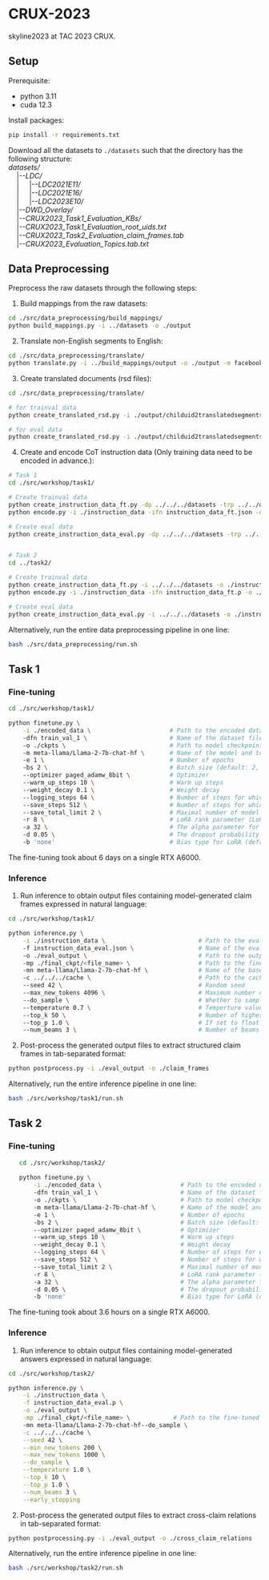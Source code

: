 # CRUX-2023

skyline2023 at TAC 2023 CRUX.

## Setup

Prerequisite:
- python 3.11
- cuda 12.3

Install packages:
```bash
pip install -r requirements.txt
```
Download all the datasets to ```./datasets``` such that the directory has the following structure:  
*datasets/*  
$\quad$|--*LDC/*  
$\quad$| $\quad$|--*LDC2021E11/*  
$\quad$| $\quad$|--*LDC2021E16/*  
$\quad$| $\quad$|--*LDC2023E10/*  
$\quad$|--*DWD_Overlay/*  
$\quad$|--*CRUX2023_Task1_Evaluation_KBs/*  
$\quad$|--*CRUX2023_Task1_Evaluation_root_uids.txt*  
$\quad$|--*CRUX2023_Task2_Evaluation_claim_frames.tab*  
$\quad$|--*CRUX2023_Evaluation_Topics.tab.txt*

## Data Preprocessing
Preprocess the raw datasets through the following steps:

1. Build mappings from the raw datasets:
  ```bash
  cd ./src/data_preprocessing/build_mappings/
  python build_mappings.py -i ../datasets -o ./output
  ```

2. Translate non-English segments to English:
  ```bash
  cd ./src/data_preprocessing/translate/
  python translate.py -i ../build_mappings/output -o ./output -m facebook/nllb-200-3.3B
  ```

3. Create translated documents (rsd files):
  ```bash
  cd ./src/data_preprocessing/translate/

  # for trainval data
  python create_translated_rsd.py -i ./output/childuid2translatedsegments_trainval.p -o ./output

  # for eval data
  python create_translated_rsd.py -i ./output/childuid2translatedsegments_eval.p -o ./output
  ```

4. Create and encode CoT instruction data (Only training data need to be encoded in advance.):
  ```bash
  # Task 1
  cd ./src/workshop/task1/

  # Create trainval data
  python create_instruction_data_ft.py -dp ../../../datasets -trp ../../data_preprocessing/translate/output -o ./instruction_data
  python encode.py -i ./instruction_data -ifn instruction_data_ft.json -o ./encoded_data -ofn train_val_1 -m meta-llama/Llama-2-7b-chat-hf
  
  # Create eval data
  python create_instruction_data_eval.py -dp ../../../datasets -trp ../../data_preprocessing/translate/output -o ./instruction_data


  # Task 2
  cd ../task2/

  # Create trainval data
  python create_instruction_data_ft.py -i ../../../datasets -o ./instruction_data
  python encode.py -i ./instruction_data -ifn instruction_data_ft.p -o ./encoded_data -ofn train_val_1 -m meta-llama/Llama-2-7b-chat-hf

  # Create eval data
  python create_instruction_data_eval.py -i ../../../datasets -o ./instruction_data
  ```

Alternatively, run the entire data preprocessing pipeline in one line:
  ```bash
  bash ./src/data_preprocessing/run.sh
  ```

## Task 1
### Fine-tuning
   ```bash
   cd ./src/workshop/task1/
   
   python finetune.py \
       -i ./encoded_data \                      # Path to the encoded data for finetuning
       -dfn train_val_1 \                       # Name of the dataset file
       -o ./ckpts \                             # Path to model checkpoints
       -m meta-llama/Llama-2-7b-chat-hf \       # Name of the model and tokenizer
       -e 1 \                                   # Number of epochs
       -bs 2 \                                  # Batch size (default: 2, largest possible batch size for a single RTX A6000: 8)
       --optimizer paged_adamw_8bit \           # Optimizer
       --warm_up_steps 10 \                     # Warm up steps
       --weight_decay 0.1 \                     # Weight decay
       --logging_steps 64 \                     # Number of steps for which the trainer generates logs
       --save_steps 512 \                       # Number of steps for which the trainer saves a model checkpoint
       --save_total_limit 2 \                   # Maximal number of model checkpoints saved
       -r 8 \                                   # LoRA rank parameter (LoRA attention dimension)
       -a 32 \                                  # The alpha parameter for Lora scaling
       -d 0.05 \                                # The dropout probability for Lora layers
       -b 'none'                                # Bias type for LoRA (default: do not update biases during fine-tuning)
   ```

The fine-tuning took about 6 days on a single RTX A6000.

### Inference
1. Run inference to obtain output files containing model-generated claim frames expressed in natural language:
 ```bash
 cd ./src/workshop/task1/
 
 python inference.py \
     -i ./instruction_data \                          # Path to the evaluation data
     -f instruction_data_eval.json \                  # Name of the evaluation data file
     -o ./eval_output \                               # Path to the output directory
     -mp ./final_ckpt/<file_name> \                   # Path to the fine-tuned model checkpoint (Replace <file_name> with the file name of the fine-tuned model checkpoint. The file name has the format "model_YYYY-MM-DD-HHMMSS".)
     -mn meta-llama/Llama-2-7b-chat-hf \              # Name of the base model and tokenizer
     -c ../../../cache \                              # Path to the cache dir which saves the base model and tokenizer
     --seed 42 \                                      # Random seed
     --max_new_tokens 4096 \                          # Maximum number of tokens to generate (default: 4096)
     --do_sample \                                    # Whether to sample from the output distribution (default: False, i.e., greedy decoding)
     --temperature 0.7 \                              # Temperture value used to modulate the next token probabilities (default: 1.0)
     --top_k 50 \                                     # Number of highest probability vocabulary tokens to keep for top-k sampling (default: 50)
     --top_p 1.0 \                                    # If set to float < 1, only the most probable tokens with probabilities that add up to top_p or higher are kept for sampling (default: 1.0)
     --num_beams 3 \                                  # Number of beams for beam search (default: 1, i.e., greedy decoding, no beam search)
 ```

2. Post-process the generated output files to extract structured claim frames in tab-separated format:
 ```bash
 python postprocess.py -i ./eval_output -o ./claim_frames
 ```

Alternatively, run the entire inference pipeline in one line:
  ```bash
  bash ./src/workshop/task1/run.sh
  ```


## Task 2
### Fine-tuning
  ```bash
     cd ./src/workshop/task2/
     
     python finetune.py \
         -i ./encoded_data \                      # Path to the encoded data for finetuning
         -dfn train_val_1 \                       # Name of the dataset file
         -o ./ckpts \                             # Path to model checkpoints
         -m meta-llama/Llama-2-7b-chat-hf \       # Name of the model and tokenizer
         -e 1 \                                   # Number of epochs
         -bs 2 \                                  # Batch size (default: 2, largest possible batch size for a single RTX A6000: 8)
         --optimizer paged_adamw_8bit \           # Optimizer
         --warm_up_steps 10 \                     # Warm up steps
         --weight_decay 0.1 \                     # Weight decay
         --logging_steps 64 \                     # Number of steps for which the trainer generates logs
         --save_steps 512 \                       # Number of steps for which the trainer saves a model checkpoint
         --save_total_limit 2 \                   # Maximal number of model checkpoints saved
         -r 8 \                                   # LoRA rank parameter (LoRA attention dimension)
         -a 32 \                                  # The alpha parameter for Lora scaling
         -d 0.05 \                                # The dropout probability for Lora layers
         -b 'none'                                # Bias type for LoRA (default: do not update biases during fine-tuning)
  ```

The fine-tuning took about 3.6 hours on a single RTX A6000.

### Inference
1. Run inference to obtain output files containing model-generated answers expressed in natural language:
  ```bash
  cd ./src/workshop/task2/

  python inference.py \
      -i ./instruction_data \
      -f instruction_data_eval.p \
      -o ./eval_output \
      -mp ./final_ckpt/<file_name> \            # Path to the fine-tuned model checkpoint (Replace <file_name> with the file name of the fine-tuned model checkpoint. The file name has the format "model_YYYY-MM-DD-HHMMSS".)
      -mn meta-llama/Llama-2-7b-chat-hf--do_sample \
      -c ../../../cache \
      --seed 42 \
      --min_new_tokens 200 \
      --max_new_tokens 1000 \
      --do_sample \
      --temperature 1.0 \
      --top_k 10 \
      --top_p 1.0 \
      --num_beams 3 \
      --early_stopping
  ```

2. Post-process the generated output files to extract cross-claim relations in tab-separated format:
  ```bash
  python postprocessing.py -i ./eval_output -o ./cross_claim_relations
  ```

Alternatively, run the entire inference pipeline in one line:
  ```bash
  bash ./src/workshop/task2/run.sh
  ```
